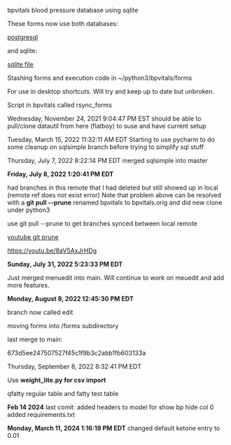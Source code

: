 bpvitals blood pressure database using sqlite

These forms now use both databases:

[postgresql](http://flatboy/adminer/adminerstart.php?pgsql=flatboy&username=rfile&db=rfile&ns=public&select=vsigns_bp)

and sqlite:

[sqlite file](file:///data/sqlite/vitals.db)

Stashing forms and execution code in ~/python3/bpvitals/forms

For use in desktop shortcuts. Will try and keep up to date but unbroken.

Script in bpvitals called rsync_forms

Wednesday, November 24, 2021 9:04:47 PM EST
should be able to pull/clone datautil from here (flatboy) to suse and have current setup

Tuesday, March 15, 2022 11:32:11 AM EDT
Starting to use pycharm to do some cleanup on sqlsimple branch before trying to simplify sql stuff

Thursday, July 7, 2022 8:22:14 PM EDT
merged sqlsimple into master

**Friday, July 8, 2022 1:20:41 PM EDT**

had branches in this remote that I had deleted but still showed up in local (remote ref does not exist error)
Note that problem above can be resolved with a **git pull --prune**
renamed bpvitals to bpvitals.orig and did new clone under python3

use git pull --prune to get branches synced between local remote

[youtube git prune](https://youtu.be/8aV5AxJrHDg?t=6817)

 https://youtu.be/8aV5AxJrHDg

 **Sunday, July 31, 2022 5:23:33 PM EDT**

 Just merged menuedit into main. Will continue to work on meuedit and add more features.

**Monday, August 8, 2022 12:45:30 PM EDT**

branch now called edit 

moving forms into /forms subdirectory 

last merge to main:

673d5ee247507527f45c1f9b3c2abb1fb603133a

Thursday, September 8, 2022 8:32:41 PM EDT

Use **weight_lite.py for csv import**

qfatty regular table and fatty test table

**Feb 14 2024** 
last comit:
added headers to model for show bp hide col 0
added requirements.txt

**Monday, March 11, 2024 1:16:19 PM EDT**
changed default ketone entry to 0.01


